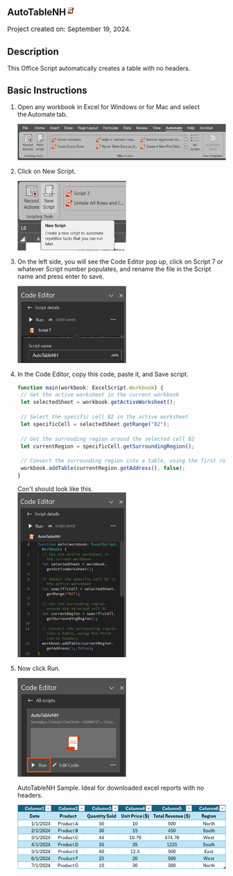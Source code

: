 ## AutoTableNH<img src="images/oslogo.jpg" width="23"/>
<p style="font-size:15px;">Project created on: September 19, 2024.</p>

## Description
This Office Script automatically creates a table with no headers. 

## Basic Instructions
1. Open any workbook in Excel for Windows or for Mac and select the Automate tab.

	<img src="/autotable/images/atinstruction1.png" width="550"/>
3. Click on New Script.

   	<img src="/autotable/images/atinstruction2.png" width="250"/>
5. On the left side, you will see the Code Editor pop up, click on Script 7 or whatever Script number populates, and rename the file in the Script name and press enter to save.
   
  	 <img src="/autotable/images/atinstruction7.png" width="250"/>
    
7. In the Code Editor, copy this code, paste it, and Save script.
   ```TypeScript
   function main(workbook: ExcelScript.Workbook) {
	// Get the active worksheet in the current workbook
	let selectedSheet = workbook.getActiveWorksheet();

	// Select the specific cell B2 in the active worksheet
	let specificCell = selectedSheet.getRange("B2");

	// Get the surrouding region around the selected cell B2
	let currentRegion = specificCell.getSurroundingRegion();

	// Convert the surrounding region into a table, using the first row as headers
	workbook.addTable(currentRegion.getAddress(), false);
   }
   ```
	Con't should look like this.    
   	<img src="/autotable/images/atinstruction8.png" width="250"/>

5. Now click Run.
   
   	<img src="/autotable/images/atinstruction9.png" width="250"/>

	AutoTableNH Sample. Ideal for downloaded excel reports with no headers. 

  	 <img src="/autotable/images/atinstruction10.png" width="550"/>
